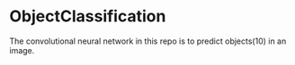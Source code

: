 # ObjectClassification
The convolutional neural network in this repo is to predict objects(10) in an image.
